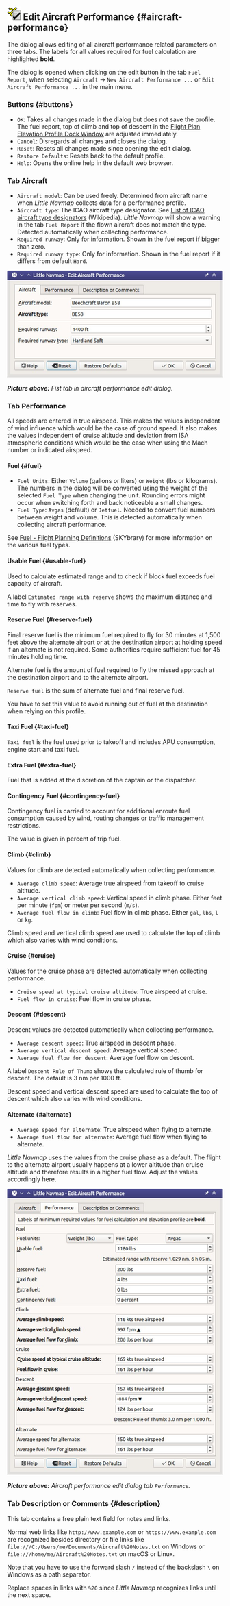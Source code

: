 ## ![Edit Aircraft Performance](../images/icons/aircraftperfedit.png "Aircraft Performance") Edit Aircraft Performance {#aircraft-performance}

The dialog allows editing of all aircraft performance related parameters on three tabs. The labels for all values required for fuel calculation are highlighted **bold**.

The dialog is opened when clicking on the edit button in the tab `Fuel Report`, when selecting `Aircraft` -> `New Aircraft Performance ...` or `Edit Aircraft Performance ...` in the main menu.

### Buttons {#buttons}

* `OK`: Takes all changes made in the dialog but does not save the profile. The fuel report, top of climb and top of descent in the [Flight Plan Elevation Profile Dock Window](PROFILE.md) are adjusted immediately.
* `Cancel`: Disregards all changes and closes the dialog.
* `Reset`: Resets all changes made since opening the edit dialog.
* `Restore Defaults`: Resets back to the default profile.
* `Help`: Opens the online help in the default web browser.

### Tab Aircraft

* `Aircraft model`: Can be used freely. Determined from aircraft name when _Little Navmap_ collects data for a performance profile.
* `Aircraft type`: The ICAO aircraft type designator. See [List of ICAO aircraft type designators](https://en.wikipedia.org/wiki/List_of_ICAO_aircraft_type_designators) \(Wikipedia\). _Little Navmap_ will show a warning in the tab `Fuel Report` if the flown aircraft does not match the type. Detected automatically when collecting performance.
* `Required runway`: Only for information. Shown in the fuel report if bigger than zero.
* `Required runway type`: Only for information. Shown in the fuel report if it differs from default `Hard`.

![Aircraft Performance Edit - Tab Aircraft](../images/perf_edit_aircraft.jpg "Aircraft Performance Edit - Tab Aircraft")

_**Picture above:** Fist tab in aircraft performance edit dialog._

### Tab Performance

All speeds are entered in true airspeed. This makes the values independent of wind influence which would be the case of ground speed. It also makes the values independent of cruise altitude and deviation from ISA atmospheric conditions which would be the case when using the Mach number or indicated airspeed.

#### Fuel {#fuel}

* `Fuel Units`: Either `Volume` \(gallons or liters\) or `Weight` \(lbs or kilograms\). The numbers in the dialog will be converted using the weight of the selected `Fuel Type` when changing the unit. Rounding errors might occur when switching forth and back noticeable a small changes.
* `Fuel Type`: `Avgas` \(default\) or `Jetfuel`. Needed to convert fuel numbers between weight and volume. This is detected automatically when collecting aircraft performance.

See [Fuel - Flight Planning Definitions](https://www.skybrary.aero/index.php/Fuel_-_Flight_Planning_Definitions) \(SKYbrary\) for more information on the various fuel types.

#### Usable Fuel {#usable-fuel}

Used to calculate estimated range and to check if block fuel exceeds fuel capacity of aircraft.

A label `Estimated range with reserve` shows the maximum distance and time to fly with reserves.

#### Reserve Fuel {#reserve-fuel}

Final reserve fuel is the minimum fuel required to fly for 30 minutes at 1,500 feet above the alternate airport or at the destination airport at holding speed if an alternate is not required. Some authorities require sufficient fuel for 45 minutes holding time.

Alternate fuel is the amount of fuel required to fly the missed approach at the destination airport and to the alternate airport.

`Reserve fuel` is the sum of alternate fuel and final reserve fuel.

You have to set this value to avoid running out of fuel at the destination when relying on this profile.

#### Taxi Fuel {#taxi-fuel}

`Taxi fuel` is the fuel used prior to takeoff and includes APU consumption, engine start and taxi fuel.

#### Extra Fuel {#extra-fuel}

Fuel that is added at the discretion of the captain or the dispatcher.

#### Contingency Fuel {#contingency-fuel}

Contingency fuel is carried to account for additional enroute fuel consumption caused by wind, routing changes or traffic management restrictions.

The value is given in percent of trip fuel.

#### Climb {#climb}

Values for climb are detected automatically when collecting performance.

* `Average climb speed`: Average true airspeed from takeoff to cruise altitude.
* `Average vertical climb speed`: Vertical speed in climb phase. Either feet per minute \(`fpm`\) or meter per second \(`m/s`\).
* `Average fuel flow in climb`: Fuel flow in climb phase. Either `gal`, `lbs`, `l` or `kg`.

Climb speed and vertical climb speed are used to calculate the top of climb which also varies with wind conditions.

#### Cruise {#cruise}

Values for the cruise phase are detected automatically when collecting performance.

* `Cruise speed at typical cruise altitude`: True airspeed at cruise.
* `Fuel flow in cruise`: Fuel flow in cruise phase.

#### Descent {#descent}

Descent values are detected automatically when collecting performance.

* `Average descent speed`: True airspeed in descent phase.
* `Average vertical descent speed`: Average vertical speed.
* `Average fuel flow for descent`: Average fuel flow on descent.

A label `Descent Rule of Thumb` shows the calculated rule of thumb for descent. The default is 3 nm per 1000 ft.

Descent speed and vertical descent speed are used to calculate the top of descent which also varies with wind conditions.

#### Alternate {#alternate}

* `Average speed for alternate`: True airspeed when flying to alternate.
* `Average fuel flow for alternate`: Average fuel flow when flying to alternate.

_Little Navmap_ uses the values from the cruise phase as a default. The flight to the alternate airport usually happens at a lower altitude than cruise altitude and therefore results in a higher fuel flow. Adjust the values accordingly here.

![Aircraft Performance Edit](../images/perf_edit_perf.jpg "Aircraft Performance Edit")

_**Picture above:** Aircraft performance edit dialog tab _`Performance`_._

### Tab Description or Comments {#description}

This tab contains a free plain text field for notes and links.

Normal web links like `http://www.example.com` or `https://www.example.com` are recognized besides directory or file links like `file:///C:/Users/me/Documents/Aircraft%20Notes.txt` on Windows or `file:///home/me/Aircraft%20Notes.txt` on macOS or Linux.

Note that you have to use the forward slash `/` instead of the backslash `\` on Windows as a path separator.

Replace spaces in links with `%20` since _Little Navmap_ recognizes links until the next space.




